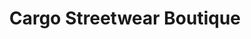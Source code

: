 ---
title: "Cargo Streetwear Boutique"
url: /indianapolis/cargo-streetwear-boutique/
shop: clothes
---